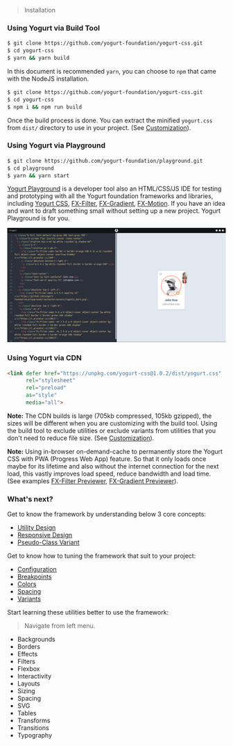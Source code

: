 > Installation

### Using Yogurt via Build Tool

```bash
$ git clone https://github.com/yogurt-foundation/yogurt-css.git
$ cd yogurt-css
$ yarn && yarn build
```

In this document is recommended `yarn`, you can choose to `npm` that came with the NodeJS installation.

```bash
$ git clone https://github.com/yogurt-foundation/yogurt-css.git
$ cd yogurt-css
$ npm i && npm run build
```

Once the build process is done. You can extract the  minified `yogurt.css` from `dist/` directory to use in your project. (See [Customization](../customization/configuration.md)).

### Using Yogurt via Playground

```bash
$ git clone https://github.com/yogurt-foundation/playground.git
$ cd playground
$ yarn && yarn start
```

[Yogurt Playground](https://github.com/yogurt-foundation/playground) is a developer tool also an HTML/CSS/JS IDE for testing and prototyping with all the Yogurt foundation frameworks and libraries, including [Yogurt CSS](https://github.com/yogurt-foundation/yogurt-css), [FX-Filter](https://github.com/yogurt-foundation/fx-filter), [FX-Gradient](https://github.com/yogurt-foundation/fx-gradient), [FX-Motion](https://github.com/yogurt-foundation/fx-motion). If you have an idea and want to draft something small without setting up a new project. Yogurt Playground is for you.

<p align="center">
  <img src="../assets/yogurt_playground_screenshot_01.png" height="auto" width="auto">
</p>

### Using Yogurt via CDN

```html
<link defer href="https://unpkg.com/yogurt-css@1.0.2/dist/yogurt.css" 
      rel="stylesheet"
      rel="preload"
      as="style"
      media="all">
```

**Note:** The CDN builds is large (705kb compressed, 105kb gzipped), the sizes will be different when you are customizing with the build tool. Using the build tool to exclude utilities or exclude variants from utilities that you don't need to reduce file size. (See [Customization](../customization/configuration.md)).

**Note:** Using in-browser on-demand-cache to permanently store the Yogurt CSS with PWA (Progress Web App) feature. So that it only loads once maybe for its lifetime and also without the internet connection for the next load, this vastly improves load speed, reduce bandwidth and load time. (See examples [FX-Filter Previewer](https://fx-filter-previewer.netlify.com/), [FX-Gradient Previewer](https://fx-gradient-previewer.netlify.com/)).

### What's next?

Get to know the framework by understanding below 3 core concepts:

- [Utility Design](../core-concepts/utility-design.md)
- [Responsive Design](../core-concepts/responsive-design.md)
- [Pseudo-Class Variant](../core-concepts/pseudo-class-variants.md)

Get to know how to tuning the framework that suit to your project:

- [Configuration](../customization/configuration.md)
- [Breakpoints](../customization/breakpoints.md)
- [Colors](../customization/colors.md)
- [Spacing](../customization/spacing.md)
- [Variants](../customization/variants.md)

Start learning these utilities better to use the framework:

> Navigate from left menu.

- Backgrounds
- Borders
- Effects
- Filters
- Flexbox
- Interactivity
- Layouts
- Sizing
- Spacing
- SVG
- Tables
- Transforms
- Transitions
- Typography

